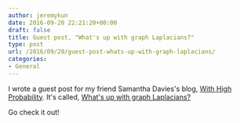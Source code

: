```yaml
---
author: jeremykun
date: 2016-09-20 22:21:20+00:00
draft: false
title: Guest post, "What's up with graph Laplacians?"
type: post
url: /2016/09/20/guest-post-whats-up-with-graph-laplacians/
categories:
- General
---
```


I wrote a guest post for my friend Samantha Davies's blog, [With High Probability](https://samidavies.wordpress.com). It's called, [What's up with graph Laplacians?](https://samidavies.wordpress.com/2016/09/20/whats-up-with-the-graph-laplacian/)

Go check it out!

